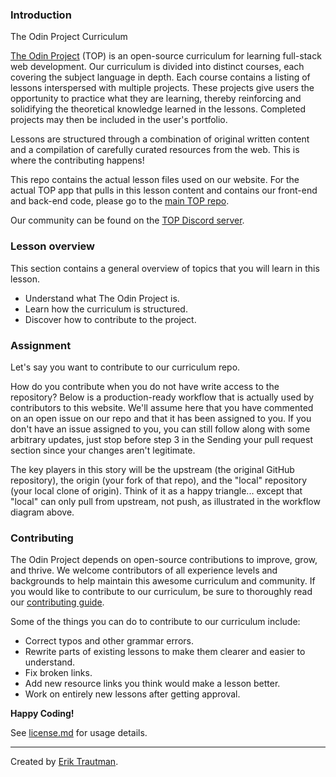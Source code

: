 ### Introduction

The Odin Project Curriculum

[The Odin Project](https://www.theodinproject.com/) (TOP) is an open-source curriculum for learning full-stack web development. Our curriculum is divided into distinct courses, each covering the subject language in depth. Each course contains a listing of lessons interspersed with multiple projects. These projects give users the opportunity to practice what they are learning, thereby reinforcing and solidifying the theoretical knowledge learned in the lessons. Completed projects may then be included in the user's portfolio.

Lessons are structured through a combination of original written content and a compilation of carefully curated resources from the web. This is where the contributing happens!

This repo contains the actual lesson files used on our website. For the actual TOP app that pulls in this lesson content and contains our front-end and back-end code, please go to the [main TOP repo](https://github.com/TheOdinProject/theodinproject).

Our community can be found on the [TOP Discord server](https://discord.gg/fbFCkYabZB).

### Lesson overview

This section contains a general overview of topics that you will learn in this lesson.

- Understand what The Odin Project is.
- Learn how the curriculum is structured.
- Discover how to contribute to the project.

### Assignment

Let's say you want to contribute to our curriculum repo.

How do you contribute when you do not have write access to the repository? Below is a production-ready workflow that is actually used by contributors to this website. We'll assume here that you have commented on an open issue on our repo and that it has been assigned to you. If you don't have an issue assigned to you, you can still follow along with some arbitrary updates, just stop before step 3 in the Sending your pull request section since your changes aren't legitimate.

The key players in this story will be the upstream (the original GitHub repository), the origin (your fork of that repo), and the "local" repository (your local clone of origin). Think of it as a happy triangle... except that "local" can only pull from upstream, not push, as illustrated in the workflow diagram above.

### Contributing

The Odin Project depends on open-source contributions to improve, grow, and thrive. We welcome contributors of all experience levels and backgrounds to help maintain this awesome curriculum and community. If you would like to contribute to our curriculum, be sure to thoroughly read our [contributing guide](https://github.com/TheOdinProject/curriculum/blob/main/CONTRIBUTING.md).

Some of the things you can do to contribute to our curriculum include:

- Correct typos and other grammar errors.
- Rewrite parts of existing lessons to make them clearer and easier to understand.
- Fix broken links.
- Add new resource links you think would make a lesson better.
- Work on entirely new lessons after getting approval.

**Happy Coding!**

See [license.md](https://github.com/TheOdinProject/curriculum/blob/main/license.md) for usage details.

___

Created by [Erik Trautman](http://www.github.com/eriktrautman).
